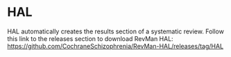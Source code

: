 # HAL
HAL automatically creates the results section of a systematic review.
Follow this link to the releases section to download RevMan HAL: https://github.com/CochraneSchizophrenia/RevMan-HAL/releases/tag/HAL
